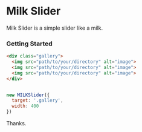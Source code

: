# Milk Slider

Milk Slider is a simple slider like a milk.

### Getting Started

```html
<div class="gallery">
  <img src="path/to/your/directory" alt="image">
  <img src="path/to/your/directory" alt="image">
  <img src="path/to/your/directory" alt="image">
</div>

```

```javascript

new MILKSlider({
  target: '.gallery',
  width: 400
})

```

Thanks.